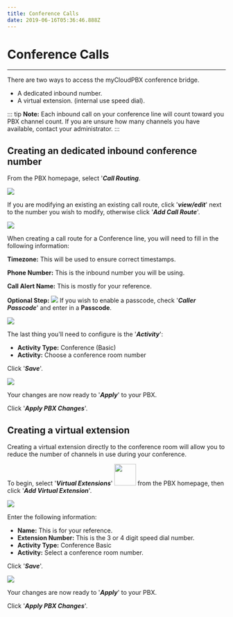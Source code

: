 ```yaml
---
title: Conference Calls
date: 2019-06-16T05:36:46.888Z
---
```

# **Conference Calls**
----

There are two ways to access the myCloudPBX conference bridge.

* A dedicated inbound number.
* A virtual extension. (internal use speed dial).

::: tip
**Note:** Each inbound call on your conference line will count toward you PBX channel count. If you are unsure how many channels you have available, contact your administrator.
:::

## Creating an dedicated inbound conference number


From the PBX homepage, select '**_Call Routing_**.

<img style="width: auto; height: auto;" src="/images/pbx-conference-1.png">

If you are modifying an existing an existing call route, click '**_view/edit_**' next to the number you wish to modify, otherwise click '**_Add Call Route_**'.

<img style="width: auto; height: auto;" src="/images/pbx-conference-2.png">

When creating a call route for a Conference line, you will need to fill in the following information:

**Timezone:** This will be used to ensure correct timestamps.

**Phone Number:** This is the inbound number you will be using.

**Call Alert Name:** This is mostly for your reference.

**Optional Step:**
<img style="width: auto; height: auto;" src="/images/pbx-conference-3.png">
If you wish to enable a passcode, check '_**Caller Passcode**_' and enter in a **Passcode**.

<img style="width: auto; height: auto;" src="/images/pbx-conference-4.png">

The last thing you'll need to configure is the '**_Activity_**':

* **Activity Type:** Conference (Basic)
* **Activity:** Choose a conference room number

Click '**_Save_**'.

<img style="width: auto; height: auto;" src="/images/pbx-callrecordings-5.png">

Your changes are now ready to '**_Apply_**' to your PBX.

Click '**_Apply PBX Changes_**'.

## Creating a virtual extension

Creating a virtual extension directly to the conference room will allow you to reduce the number of channels in use during your conference.

To begin, select '**_Virtual Extensions_**' <img style="width: 50px; height: auto;" src="/images/pbx-virtualextensions-icon.png"> from the PBX homepage, then click '_**Add Virtual Extension**_'.

<img style="width: auto; height: auto;" src="/images/pbx-conference-5.png">

Enter the following information:

* **Name:** This is for your reference.
* **Extension Number:** This is the 3 or 4 digit speed dial number.
* **Activity Type:** Conference Basic
* **Activity:** Select a conference room number.

Click '**_Save_**'.

<img style="width: auto; height: auto;" src="/images/pbx-callrecordings-5.png">

Your changes are now ready to '**_Apply_**' to your PBX.

Click '**_Apply PBX Changes_**'.
